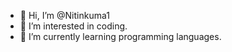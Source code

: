 - 👋 Hi, I’m @Nitinkuma1
- 👀 I’m interested in coding.
- 🌱 I’m currently learning programming languages.

<!---
Nitinkuma1/Nitinkuma1 is a ✨ special ✨ repository because its `README.md` (this file) appears on your GitHub profile.
You can click the Preview link to take a look at your changes.
--->
